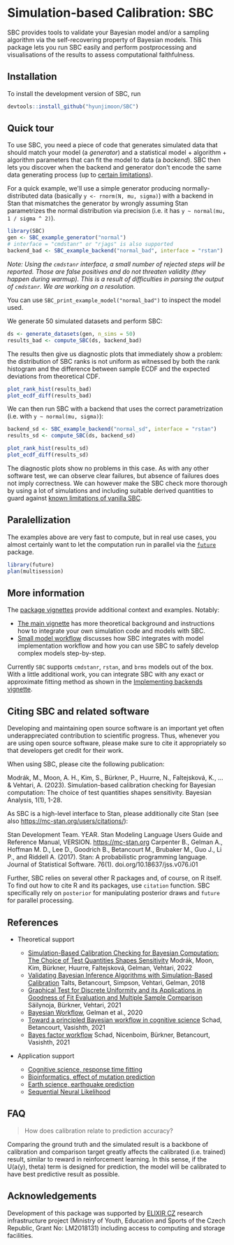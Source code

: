 # Simulation-based Calibration: SBC

SBC provides tools to validate your Bayesian model and/or a sampling algorithm via the self-recovering property of Bayesian models. This package lets you run SBC easily and perform postprocessing and visualisations of the results to assess computational faithfulness. 

## Installation

To install the development version of SBC, run

```r
devtools::install_github("hyunjimoon/SBC")
```


## Quick tour

To use SBC, you need a piece of code that generates simulated data that should
match your model (a _generator_) and a statistical model + algorithm + 
algorithm parameters that can fit the model to data (a _backend_). SBC then lets you
discover when the backend and generator don't encode the same data generating process 
(up to [certain limitations](https://hyunjimoon.github.io/SBC/articles/limits_of_SBC.html)).

For a quick example, we'll use a simple generator producing normally-distributed
data (basically `y <- rnorm(N, mu, sigma)`) with a backend in Stan that mismatches
the generator by wrongly assuming Stan parametrizes the normal distribution via
precision (i.e. it has `y ~ normal(mu, 1 / sigma ^ 2)`).

```r
library(SBC)
gen <- SBC_example_generator("normal")
# interface = "cmdstanr" or "rjags" is also supported
backend_bad <- SBC_example_backend("normal_bad", interface = "rstan")
```

_Note: Using the `cmdstanr` interface, a small number of rejected steps will be reported. Those are false positives and do not threaten validity (they happen during warmup). This is a result of difficulties in parsing the output of `cmdstanr`. We are working on a resolution._

You can use `SBC_print_example_model("normal_bad")` to inspect the model used.

We generate 50 simulated datasets and perform SBC:

```r
ds <- generate_datasets(gen, n_sims = 50)
results_bad <- compute_SBC(ds, backend_bad)
```

The results then give us diagnostic plots that immediately show a problem:
the distribution of SBC ranks is not uniform as witnessed by both the rank histogram
and the difference between sample ECDF and the expected deviations from theoretical CDF.

```r
plot_rank_hist(results_bad)
plot_ecdf_diff(results_bad)
```

We can then run SBC with a backend that uses the correct parametrization 
(i.e. with `y ~ normal(mu, sigma)`):

```r
backend_sd <- SBC_example_backend("normal_sd", interface = "rstan")
results_sd <- compute_SBC(ds, backend_sd)

plot_rank_hist(results_sd)
plot_ecdf_diff(results_sd)
```

The diagnostic plots show no problems in this case. As with any other
software test, we can observe clear failures, but absence of failures does not imply
correctness. We can however make the SBC check more thorough by using a lot of
simulations and including suitable derived quantities to guard against
[known limitations of vanilla SBC](https://hyunjimoon.github.io/SBC/articles/limits_of_SBC.html).

## Paralellization

The examples above are very fast to compute, but in real use cases, 
you almost certainly want to let the computation run in parallel via the
[`future`](https://future.futureverse.org/) package.

```r
library(future)
plan(multisession)
```

## More information

The [package vignettes](https://hyunjimoon.github.io/SBC/articles/) provide 
additional context and examples. Notably:

- [The main vignette](https://hyunjimoon.github.io/SBC/articles/SBC.html)
has more theoretical background and instructions how to integrate your own simulation code and 
models with SBC.
- [Small model workflow](https://hyunjimoon.github.io/SBC/articles/small_model_workflow.html)
discusses how SBC integrates with model implementation workflow and how you can
use SBC to safely develop complex models step-by-step.

Currently `SBC` supports `cmdstanr`, `rstan`, and `brms` models out of the box. 
With a little additional work, you can integrate SBC with any exact or approximate fitting method as shown in the [Implementing backends vignette](https://hyunjimoon.github.io/SBC/articles/implementing_backends.html).

## Citing SBC and related software
Developing and maintaining open source software is an important yet often underappreciated contribution to scientific progress. Thus, whenever you are using open source software, please make sure to cite it appropriately so that developers get credit for their work.

When using SBC, please cite the following publication:

Modrák, M., Moon, A. H., Kim, S., Bürkner, P., Huurre, N., Faltejsková, K., ... & Vehtari, A. (2023). Simulation-based calibration checking for Bayesian computation: The choice of test quantities shapes sensitivity. Bayesian Analysis, 1(1), 1-28.

As SBC is a high-level interface to Stan, please additionally cite Stan (see also https://mc-stan.org/users/citations/):

Stan Development Team. YEAR. Stan Modeling Language Users Guide and Reference Manual, VERSION. https://mc-stan.org
Carpenter B., Gelman A., Hoffman M. D., Lee D., Goodrich B., Betancourt M., Brubaker M., Guo J., Li P., and Riddell A. (2017). Stan: A probabilistic programming language. Journal of Statistical Software. 76(1). doi.org/10.18637/jss.v076.i01

Further, SBC relies on several other R packages and, of course, on R itself. To find out how to cite R and its packages, use `citation` function. SBC specifically rely on `posterior` for manipulating posterior draws and `future` for parallel processing.

## References

* Theoretical support
   * [Simulation-Based Calibration Checking for Bayesian Computation: The Choice of Test Quantities Shapes Sensitivity](https://arxiv.org/abs/2211.02383v1) Modrák, Moon, Kim, Bürkner, Huurre, Faltejsková, Gelman, Vehtari, 2022
   * [Validating Bayesian Inference Algorithms with Simulation-Based Calibration](http://www.stat.columbia.edu/~gelman/research/unpublished/sbc.pdf) Talts, Betancourt, Simpson, Vehtari, Gelman, 2018
   * [Graphical Test for Discrete Uniformity and its Applications in Goodness of Fit Evaluation and Multiple Sample Comparison](https://arxiv.org/abs/2103.10522)  Säilynoja, Bürkner, Vehtari, 2021
   * [Bayesian Workflow](https://arxiv.org/abs/2011.01808), Gelman et al., 2020
   * [Toward a principled Bayesian workflow in cognitive science](https://psycnet.apa.org/record/2020-43606-001) Schad, Betancourt, Vasishth, 2021
   * [Bayes factor workflow](https://arxiv.org/pdf/2103.08744.pdf) Schad, Nicenboim, Bürkner, Betancourt, Vasishth, 2021

* Application support
   * [Cognitive science, response time fitting](https://link.springer.com/content/pdf/10.3758/s13428-019-01318-x.pdf)
   * [Bioinformatics, effect of mutation prediction](https://www.biorxiv.org/content/10.1101/2020.10.27.356758v1.full.pdf)
   * [Earth science, earthquake prediction](https://gmd.copernicus.org/articles/11/4383/2018/gmd-11-4383-2018.pdf )
   * [Sequential Neural Likelihood](http://proceedings.mlr.press/v89/papamakarios19a/papamakarios19a.pdf) 

## FAQ

> How does calibration relate to prediction accuracy?

Comparing the ground truth and the simulated result is a backbone of calibration and comparison target greatly affects the calibrated (i.e. trained) result, similar to reward in reinforcement learning. In this sense, if the U(a(y), theta) term is designed for prediction, the model will be calibrated to have best predictive result as possible.

## Acknowledgements

Development of this package was supported by [ELIXIR CZ](https://www.elixir-czech.cz/) research infrastructure project (Ministry of Youth, Education and Sports of the Czech Republic, Grant No: LM2018131) including access to computing and storage facilities.
